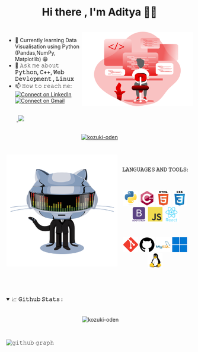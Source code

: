 <h1 align='center'>Hi there , I'm Aditya 👋🏻</h1><br>

<a target="_blank">
  <img align="right" height="200" width="300" src= "https://github.com/kozuki-oden/kozuki-oden/blob/main/icons/code.svg">
</a>

- 🔭 Currently learning Data Visualisation using Python (Pandas,NumPy, Matplotlib) 😁
- 💬 𝙰𝚜𝚔 𝚖𝚎 𝚊𝚋𝚘𝚞𝚝 **𝙿𝚢𝚝𝚑𝚘𝚗, 𝙲++, 𝚆𝚎𝚋 𝙳𝚎𝚟𝚕𝚘𝚙𝚖𝚎𝚗𝚝 , 𝙻𝚒𝚗𝚞𝚡**
- 📫 𝙷𝚘𝚠 𝚝𝚘 𝚛𝚎𝚊𝚌𝚑 𝚖𝚎: <span>[![Connect on LinkedIn](https://img.shields.io/badge/--linkedin?label=LinkedIn&logo=LinkedIn&style=social)](https://www.linkedin.com/in/aditya12sc/)   [![Connect on Gmail](https://img.shields.io/badge/--Gmail?label=Gmail&logo=Gmail&style=social)](mailto:aditya12sc@gmail.com)</span>

<br/>
&emsp;&emsp;<a href="#">
    <img src="https://komarev.com/ghpvc/?username=kozuki-oden&color=blueviolet">
</a>

<br/>

<!--
&emsp;&emsp;<a href='https://www.codechef.com/users/ujju07'><img src='https://img.shields.io/badge/-CodeChef-5B4638?style=for-the-badge&logo=CodeChef&logoColor=white'/></a>
<a href='https://www.hackerrank.com/CoDeZ_0'><img src='https://img.shields.io/badge/-Hackerrank-2EC866?style=for-the-badge&logo=HackerRank&logoColor=white'/></a>
<a href='https://auth.geeksforgeeks.org/user/neofetch/practice/'><img src='https://img.shields.io/badge/-geeksforgeeks-080704?style=for-the-badge&logo=geeksforgeeks'/></a>
-->


<br/>

<p align="center"> <a href="https://github.com/ryo-ma/github-profile-trophy"><img src="https://github-profile-trophy.vercel.app/?username=kozuki-oden" alt="kozuki-oden" /></a> </p>

<!-- <p align="center">
  <a>
    <img align="center" src="https://github-readme-streak-stats.herokuapp.com/?user=kozuki-oden&theme=dark"/>
  </a>
</p> -->

<div align='center'>

#

<a target="_blank"><img align="left" height="300" width="300" alt="𝙶𝙸𝙵" src="https://github.com/kozuki-oden/kozuki-oden/blob/main/github.gif"></a>
<br/>

**𝙻𝙰𝙽𝙶𝚄𝙰𝙶𝙴𝚂 𝙰𝙽𝙳 𝚃𝙾𝙾𝙻𝚂:**  
<br/>
<br/>

<code><img src="https://github.com/kozuki-oden/kozuki-oden/blob/main/icons/python-original.svg" alt="python" width="40" height="40"/></code> 
<code><img src="https://github.com/kozuki-oden/kozuki-oden/blob/main/icons/cplusplus-original.svg" alt="C++" width="40" height="40"/></code> 
<code><img src="https://github.com/kozuki-oden/kozuki-oden/blob/main/icons/html5-original-wordmark.svg" alt="html5" height="40"/></code> 
<code><img src="https://github.com/kozuki-oden/kozuki-oden/blob/main/icons/css3-original-wordmark.svg" alt="css3" height="40"/></code> 
<code><img src="https://github.com/kozuki-oden/kozuki-oden/blob/main/icons/bootstrap-plain-wordmark.svg" alt="bootstrap" height="40"/></code> 
<code><img src="https://github.com/kozuki-oden/kozuki-oden/blob/main/icons/javascript-original.svg" alt="JavaScript" width="40" height="40"/></code> 
<code><img src="https://github.com/kozuki-oden/kozuki-oden/blob/main/icons/react-original-wordmark.svg" alt="React" width="40" height="40"/></code> 
  #
<code><img src="https://github.com/kozuki-oden/kozuki-oden/blob/main/icons/git-scm-icon.svg" alt="git" width="40" height="40"/></code> 
<code><img src="https://github.com/kozuki-oden/kozuki-oden/blob/main/icons/github.svg" alt="github" width="40" height="40"/></code> 
<code><img src="https://github.com/kozuki-oden/kozuki-oden/blob/main/icons/mysql-original-wordmark.svg" alt="mysql" width="40" height="40"/></code>
<code><img src="https://github.com/kozuki-oden/kozuki-oden/blob/main/icons/win11.svg" alt="Win11" width="40" height="40"/></code>
<code><img src="https://github.com/kozuki-oden/kozuki-oden/blob/main/icons/linux-original.svg" alt="Linux" width="40" height="40"/></code>

<br/>

#

</div>

<details open="">
<summary>
  <g-emoji class="g-emoji" alias="chart_with_upwards_trend" fallback-src="https://github.githubassets.com/images/icons/emoji/unicode/1f4c8.png">📈</g-emoji>
  <strong>𝙶𝚒𝚝𝚑𝚞𝚋 𝚂𝚝𝚊𝚝𝚜 : </strong>
</summary>
<br>

<p align="center">&nbsp;<img align="center" src="https://github-readme-stats.vercel.app/api?theme=algolia&username=kozuki-oden&show_icons=true&locale=en" alt="kozuki-oden" /></p>
<!--
<p align="center">&nbsp;<img align="center" src="https://github-readme-stats.vercel.app/api/top-langs/?username=kozuki-oden&langs_count=15&layout=compact&hide_border=true&theme=algolia" /></p>
-->
<br/>

![𝚐𝚒𝚝𝚑𝚞𝚋 𝚐𝚛𝚊𝚙𝚑](https://activity-graph.herokuapp.com/graph?username=kozuki-oden&theme=react-dark&hide_border=true&area=true)
</details>

